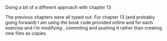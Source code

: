 Doing a bit of a different approach with chapter 13

The previous chapters were all typed out. For chapter 13 (and probably going forward) I am using the book code provided online and for each exercise and i'm modifying , commiting and pushing it rather than creating new files as copies. 



